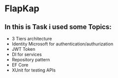 # FlapKap
## In this is Task i used some Topics:
- 3 Tiers architecture
- Identity Microsoft for authentication/authurization
- JWT Token
- DI for services
- Repository pattern
- EF Core
- XUnit for testing APIs
  
